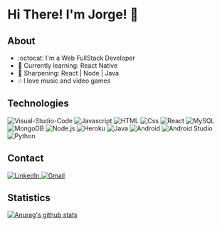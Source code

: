 # Hi There! I'm Jorge! :wave:

## About
<!--ts-->
  * :octocat: I'm a Web FullStack Developer
  * :seedling: Currently learning: React Native
  * :knife: Sharpening: React | Node | Java
  * :notes: I love music and video games
<!--te-->

## Technologies
  <p>
    <img alt="Visual-Studio-Code" src="https://img.shields.io/badge/VSCode-007ACC?logo=Visual-Studio-Code&logoColor=white&style=for-the-badge" />
    <img alt="Javascript" src="https://img.shields.io/badge/Javascript-F7DF1E?logo=JavaScript&logoColor=black&style=for-the-badge" />
    <img alt="HTML" src="https://img.shields.io/badge/HTML-E34F26?logo=html5&logoColor=white&style=for-the-badge" />
    <img alt="Css" src="https://img.shields.io/badge/CSS-1572B6?logo=css3&logoColor=white&style=for-the-badge" />
    <img alt="React" src="https://img.shields.io/badge/React-61DAFB?logo=react&logoColor=black&style=for-the-badge" />
    <img alt="MySQL" src="https://img.shields.io/badge/MySQL-4479A1?logo=MySQL&logoColor=white&style=for-the-badge" />
    <img alt="MongoDB" src="https://img.shields.io/badge/MongoDB-47A248?logo=MongoDB&logoColor=white&style=for-the-badge" />
    <img alt="Node.js" src="https://img.shields.io/badge/Node.js-339933?logo=Node.js&logoColor=white&style=for-the-badge" />
    <img alt="Heroku" src="https://img.shields.io/badge/Heroku-430098?logo=Heroku&logoColor=white&style=for-the-badge" />
    <img alt="Java" src="https://img.shields.io/badge/Java-007396?logo=Java&logoColor=white&style=for-the-badge" />
    <img alt="Android" src="https://img.shields.io/badge/Android-3DDC84?logo=Android&logoColor=white&style=for-the-badge" />
    <img alt="Android Studio" src="https://img.shields.io/badge/Android_Studio-3DDC84?logo=Android-Studio&logoColor=white&style=for-the-badge" />
    <img alt="Python" src="https://img.shields.io/badge/Python-88FAF0?logo=Python&logoColor=white&style=for-the-badge" />
  </p>

## Contact
  <a href="https://www.linkedin.com/in/jorge-osiro/">
    <img alt="LinkedIn" src="https://img.shields.io/badge/LinkedIn-0077B5?logo=LinkedIn&logoColor=white&style=for-the-badge" />
  </a>
  <a href="mailto:jorge.h.s.osiro@gmail.com">
    <img alt="Gmail" src="https://img.shields.io/badge/Gmail-D14836?logo=Gmail&logoColor=white&style=for-the-badge" />
  </a>

## Statistics
  [![Anurag's github stats](https://github-readme-stats.vercel.app/api?username=JorgeHSOsiro&theme=tokyonight)](https://github.com/JorgeHSOsiro/github-readme-stats)
